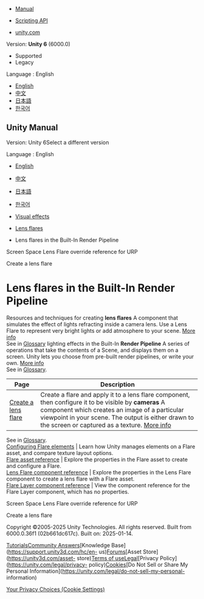 [](https://docs.unity3d.com)

  * [Manual](../Manual/index.html)
  * [Scripting API](../ScriptReference/index.html)

  * [unity.com](https://unity.com/)

Version: **Unity 6** (6000.0)

  * Supported
  * Legacy

Language : English

  * [English](/Manual/lens-flare-birp.html)
  * [中文](/cn/current/Manual/lens-flare-birp.html)
  * [日本語](/ja/current/Manual/lens-flare-birp.html)
  * [한국어](/kr/current/Manual/lens-flare-birp.html)

[](https://docs.unity3d.com)

## Unity Manual

Version: Unity 6Select a different version

Language : English

  * [English](/Manual/lens-flare-birp.html)
  * [中文](/cn/current/Manual/lens-flare-birp.html)
  * [日本語](/ja/current/Manual/lens-flare-birp.html)
  * [한국어](/kr/current/Manual/lens-flare-birp.html)

  * [Visual effects](visual-effects.html)
  * [Lens flares](visual-effects-lens-flares.html)
  * Lens flares in the Built-In Render Pipeline

[](urp/shared/lens-flare/reference-screen-space-lens-flare.html)

Screen Space Lens Flare override reference for URP

[](create-lens-flare.html)

Create a lens flare

# Lens flares in the Built-In Render Pipeline

Resources and techniques for creating **lens flares** A component that
simulates the effect of lights refracting inside a camera lens. Use a Lens
Flare to represent very bright lights or add atmosphere to your scene. [More
info](class-LensFlare.html)  
See in [Glossary](Glossary.html#LensFlare) lighting effects in the Built-In
**Render Pipeline** A series of operations that take the contents of a Scene,
and displays them on a screen. Unity lets you choose from pre-built render
pipelines, or write your own. [More info](render-pipelines.html)  
See in [Glossary](Glossary.html#Renderpipeline).

**Page** | **Description**  
---|---  
[Create a lens flare](create-lens-flare.html) | Create a flare and apply it to a lens flare component, then configure it to be visible by **cameras** A component which creates an image of a particular viewpoint in your scene. The output is either drawn to the screen or captured as a texture. [More info](CamerasOverview.html)  
See in [Glossary](Glossary.html#Camera).  
[Configuring Flare elements](configuring-flare-elements.html) | Learn how Unity manages elements on a Flare asset, and compare texture layout options.  
[Flare asset reference](class-Flare.html) | Explore the properties in the Flare asset to create and configure a Flare.  
[Lens Flare component reference](class-LensFlare.html) | Explore the properties in the Lens Flare component to create a lens flare with a Flare asset.  
[Flare Layer component reference](class-FlareLayer.html) | View the component reference for the Flare Layer component, which has no properties.  
  
[](urp/shared/lens-flare/reference-screen-space-lens-flare.html)

Screen Space Lens Flare override reference for URP

[](create-lens-flare.html)

Create a lens flare

Copyright ©2005-2025 Unity Technologies. All rights reserved. Built from
6000.0.36f1 (02b661dc617c). Built on: 2025-01-14.

[Tutorials](https://learn.unity.com/)[Community
Answers](https://answers.unity3d.com)[Knowledge
Base](https://support.unity3d.com/hc/en-
us)[Forums](https://forum.unity3d.com)[Asset Store](https://unity3d.com/asset-
store)[Terms of
use](https://docs.unity3d.com/Manual/TermsOfUse.html)[Legal](https://unity.com/legal)[Privacy
Policy](https://unity.com/legal/privacy-
policy)[Cookies](https://unity.com/legal/cookie-policy)[Do Not Sell or Share
My Personal Information](https://unity.com/legal/do-not-sell-my-personal-
information)

[Your Privacy Choices (Cookie Settings)](javascript:void\(0\);)

